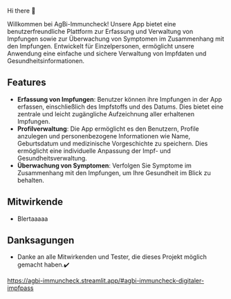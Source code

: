 Hi there 👋 

Willkommen bei AgBi-Immuncheck! Unsere App bietet eine benutzerfreundliche Plattform zur Erfassung und Verwaltung von Impfungen sowie zur Überwachung von Symptomen im Zusammenhang mit den Impfungen. Entwickelt für Einzelpersonen, ermöglicht unsere Anwendung eine einfache und sichere Verwaltung von Impfdaten und Gesundheitsinformationen.

## Features

- **Erfassung von Impfungen**: Benutzer können ihre Impfungen in der App erfassen, einschließlich des Impfstoffs und des Datums. Dies bietet eine zentrale und leicht zugängliche Aufzeichnung aller erhaltenen Impfungen.
- **Profilverwaltung**: Die App ermöglicht es den Benutzern, Profile anzulegen und personenbezogene Informationen wie Name, Geburtsdatum und medizinische Vorgeschichte zu speichern. Dies ermöglicht eine individuelle Anpassung der Impf- und Gesundheitsverwaltung.
- **Überwachung von Symptomen**: Verfolgen Sie Symptome im Zusammenhang mit den Impfungen, um Ihre Gesundheit im Blick zu behalten.


## Mitwirkende

- Blertaaaaa 

## Danksagungen

- Danke an alle Mitwirkenden und Tester, die dieses Projekt möglich gemacht haben.✔️

https://agbi-immuncheck.streamlit.app/#agbi-immuncheck-digitaler-impfpass
